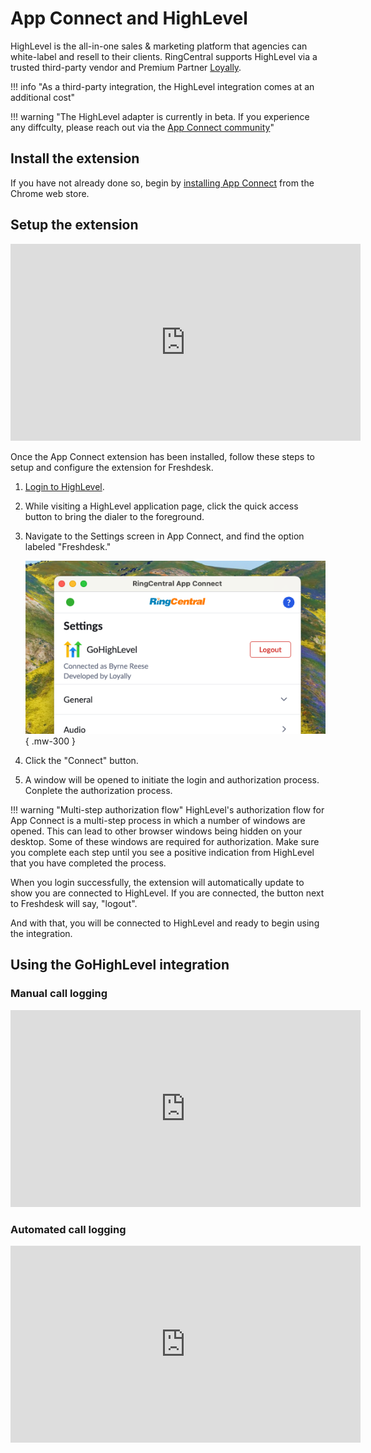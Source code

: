# App Connect and HighLevel

HighLevel is the all-in-one sales & marketing platform that agencies can white-label and resell to their clients. RingCentral supports HighLevel via a trusted third-party vendor and Premium Partner [Loyally](https://loyally.eu/).

!!! info "As a third-party integration, the HighLevel integration comes at an additional cost"

!!! warning "The HighLevel adapter is currently in beta. If you experience any diffculty, please reach out via the [App Connect community](https://community.ringcentral.com/groups/app-connect-22)"

## Install the extension

If you have not already done so, begin by [installing App Connect](../getting-started.md) from the Chrome web store. 

## Setup the extension

<iframe width="560" height="315" src="https://www.youtube.com/embed/AAJbmt-CFDI?si=BjLdBYXiqRaaVXa-" title="YouTube video player" frameborder="0" allow="accelerometer; autoplay; clipboard-write; encrypted-media; gyroscope; picture-in-picture; web-share" referrerpolicy="strict-origin-when-cross-origin" allowfullscreen></iframe>

Once the App Connect extension has been installed, follow these steps to setup and configure the extension for Freshdesk. 

1. [Login to HighLevel](https://app.gohighlevel.com/).

2. While visiting a HighLevel application page, click the quick access button to bring the dialer to the foreground. 

3. Navigate to the Settings screen in App Connect, and find the option labeled "Freshdesk."

    ![Connect to HighLevel](../img/highlevel-connect.png){ .mw-300 }

4. Click the "Connect" button. 

5. A window will be opened to initiate the login and authorization process. Conplete the authorization process.

!!! warning "Multi-step authorization flow" 
    HighLevel's authorization flow for App Connect is a multi-step process in which a number of windows are opened. This can lead to other browser windows being hidden on your desktop. Some of these windows are required for authorization. Make sure you complete each step until you see a positive indication from HighLevel that you have completed the process. 

When you login successfully, the extension will automatically update to show you are connected to HighLevel. If you are connected, the button next to Freshdesk will say, "logout".

And with that, you will be connected to HighLevel and ready to begin using the integration. 

## Using the GoHighLevel integration

### Manual call logging

<iframe width="560" height="315" src="https://www.youtube.com/embed/V6xJm0vNMic?si=hJtm4qUdkKwT6poP" title="YouTube video player" frameborder="0" allow="accelerometer; autoplay; clipboard-write; encrypted-media; gyroscope; picture-in-picture; web-share" referrerpolicy="strict-origin-when-cross-origin" allowfullscreen></iframe>

### Automated call logging

<iframe width="560" height="315" src="https://www.youtube.com/embed/gq7ru9Fx8Rs?si=JStLkTshem7vChcd" title="YouTube video player" frameborder="0" allow="accelerometer; autoplay; clipboard-write; encrypted-media; gyroscope; picture-in-picture; web-share" referrerpolicy="strict-origin-when-cross-origin" allowfullscreen></iframe>
